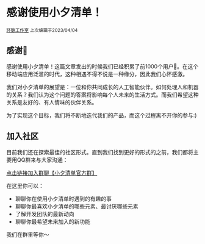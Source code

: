 # 感谢使用小夕清单！

<sup>[环脉工作室](https://weibo.com/u/7826508724) 上次编辑于2023/04/04</sup>

## 感谢🙏

感谢使用小夕清单！这篇文章发出的时候我们已经积累了前1000个用户👏。在这个移动端应用泛滥的时代，这种相遇不得不说是一种缘分，因此我们心怀感激。

我们对小夕清单的展望是：一位和你共同成长的人工智能伙伴。如何处理人和机器的关系？我们认为这个问题的答案将影响每个人未来的生活方式。而我们希望这种关系是友好的、有人情味的伙伴关系。

为了实现这个目标，我们将不断地迭代我们的产品，而这个过程离不开你的参与:)

## 加入社区

目前我们还在探索最佳的社区形式。直到我们找到更好的形式的之前，我们都将主要用QQ群来与大家沟通：

[点击链接加入群聊【小夕清单官方群】](https://jq.qq.com/?_wv=1027&k=CbSpnaw4)

在这里你可以：
- 聊聊你在使用小夕清单时遇到的有趣的事
- 聊聊你最喜欢小夕清单的哪些元素、最讨厌哪些元素
- 了解开发团队的最新动向
- 聊聊你最希望未来加入的新功能

我们在群里等你～
